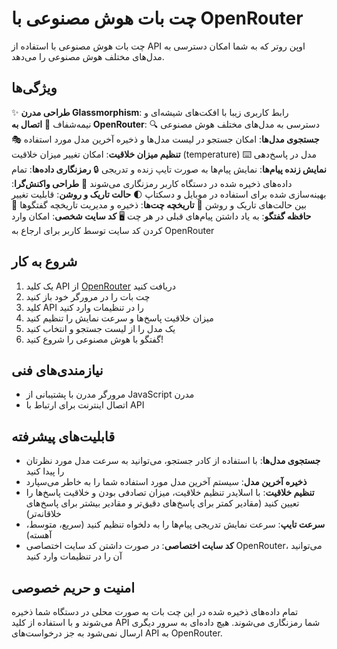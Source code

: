 # چت بات هوش مصنوعی با OpenRouter

چت بات هوش مصنوعی با استفاده از API اوپن روتر که به شما امکان دسترسی به مدل‌های مختلف هوش مصنوعی را می‌دهد.

## ویژگی‌ها

✨ **طراحی مدرن Glassmorphism**: رابط کاربری زیبا با افکت‌های شیشه‌ای و نیمه‌شفاف
🔄 **اتصال به OpenRouter**: دسترسی به مدل‌های مختلف هوش مصنوعی
🔍 **جستجوی مدل‌ها**: امکان جستجو در لیست مدل‌ها و ذخیره آخرین مدل مورد استفاده
🎭 **تنظیم میزان خلاقیت**: امکان تغییر میزان خلاقیت (temperature) مدل در پاسخ‌دهی
⌨️ **نمایش زنده پیام‌ها**: نمایش پیام‌ها به صورت تایپ زنده و تدریجی
🔒 **رمزنگاری داده‌ها**: تمام داده‌های ذخیره شده در دستگاه کاربر رمزنگاری می‌شوند
📱 **طراحی واکنش‌گرا**: بهینه‌سازی شده برای استفاده در موبایل و دسکتاپ
🌓 **حالت تاریک و روشن**: قابلیت تغییر بین حالت‌های تاریک و روشن
📜 **تاریخچه چت‌ها**: ذخیره و مدیریت تاریخچه گفتگوها
💬 **حافظه گفتگو**: به یاد داشتن پیام‌های قبلی در هر چت
🖥️ **کد سایت شخصی**: امکان وارد کردن کد سایت توسط کاربر برای ارجاع به OpenRouter

## شروع به کار

1. یک کلید API از [OpenRouter](https://openrouter.ai) دریافت کنید
2. چت بات را در مرورگر خود باز کنید
3. کلید API را در تنظیمات وارد کنید
4. میزان خلاقیت پاسخ‌ها و سرعت نمایش را تنظیم کنید
5. یک مدل را از لیست جستجو و انتخاب کنید
6. گفتگو با هوش مصنوعی را شروع کنید!

## نیازمندی‌های فنی

- مرورگر مدرن با پشتیبانی از JavaScript مدرن
- اتصال اینترنت برای ارتباط با API

## قابلیت‌های پیشرفته

- **جستجوی مدل‌ها**: با استفاده از کادر جستجو، می‌توانید به سرعت مدل مورد نظرتان را پیدا کنید
- **ذخیره آخرین مدل**: سیستم آخرین مدل مورد استفاده شما را به خاطر می‌سپارد
- **تنظیم خلاقیت**: با اسلایدر تنظیم خلاقیت، میزان تصادفی بودن و خلاقیت پاسخ‌ها را تعیین کنید (مقادیر کمتر برای پاسخ‌های دقیق‌تر و مقادیر بیشتر برای پاسخ‌های خلاقانه‌تر)
- **سرعت تایپ**: سرعت نمایش تدریجی پیام‌ها را به دلخواه تنظیم کنید (سریع، متوسط، آهسته)
- **کد سایت اختصاصی**: در صورت داشتن کد سایت اختصاصی OpenRouter، می‌توانید آن را در تنظیمات وارد کنید

## امنیت و حریم خصوصی

تمام داده‌های ذخیره شده در این چت بات به صورت محلی در دستگاه شما ذخیره می‌شوند و با استفاده از کلید API شما رمزنگاری می‌شوند. هیچ داده‌ای به سرور دیگری ارسال نمی‌شود به جز درخواست‌های API به OpenRouter. 